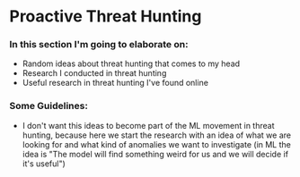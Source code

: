 # Proactive Threat Hunting

### In this section I'm going to elaborate on:
- Random ideas about threat hunting that comes to my head
- Research I conducted in threat hunting
- Useful research in threat hunting I've found online

### Some Guidelines:
- I don't want this ideas to become part of the ML movement in threat hunting, because here we start the research with an idea of what we are looking for and what kind of anomalies we want to investigate (in ML the idea is "The model will find something weird for us and we will decide if it's useful")